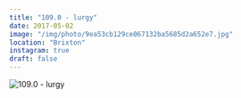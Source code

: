 ```yaml
---
title: "109.0 - lurgy"
date: 2017-05-02
image: "/img/photo/9ea53cb129ce067132ba5685d2a652e7.jpg"
location: "Brixton"
instagram: true
draft: false
---
```


![109.0 - lurgy](/img/photo/9ea53cb129ce067132ba5685d2a652e7.jpg)
